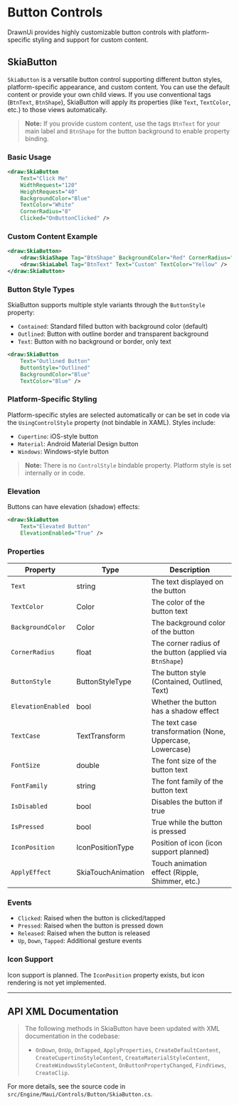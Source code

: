 # Button Controls

DrawnUi provides highly customizable button controls with platform-specific styling and support for custom content.

## SkiaButton

`SkiaButton` is a versatile button control supporting different button styles, platform-specific appearance, and custom content. You can use the default content or provide your own child views. If you use conventional tags (`BtnText`, `BtnShape`), SkiaButton will apply its properties (like `Text`, `TextColor`, etc.) to those views automatically.

> **Note:** If you provide custom content, use the tags `BtnText` for your main label and `BtnShape` for the button background to enable property binding.

### Basic Usage

```xml
<draw:SkiaButton
    Text="Click Me"
    WidthRequest="120"
    HeightRequest="40"
    BackgroundColor="Blue"
    TextColor="White"
    CornerRadius="8"
    Clicked="OnButtonClicked" />
```

### Custom Content Example

```xml
<draw:SkiaButton>
    <draw:SkiaShape Tag="BtnShape" BackgroundColor="Red" CornerRadius="12" />
    <draw:SkiaLabel Tag="BtnText" Text="Custom" TextColor="Yellow" />
</draw:SkiaButton>
```

### Button Style Types

SkiaButton supports multiple style variants through the `ButtonStyle` property:

- `Contained`: Standard filled button with background color (default)
- `Outlined`: Button with outline border and transparent background
- `Text`: Button with no background or border, only text

```xml
<draw:SkiaButton
    Text="Outlined Button"
    ButtonStyle="Outlined"
    BackgroundColor="Blue"
    TextColor="Blue" />
```

### Platform-Specific Styling

Platform-specific styles are selected automatically or can be set in code via the `UsingControlStyle` property (not bindable in XAML). Styles include:

- `Cupertino`: iOS-style button
- `Material`: Android Material Design button
- `Windows`: Windows-style button

> **Note:** There is no `ControlStyle` bindable property. Platform style is set internally or in code.

### Elevation

Buttons can have elevation (shadow) effects:

```xml
<draw:SkiaButton
    Text="Elevated Button"
    ElevationEnabled="True" />
```

### Properties

| Property | Type | Description |
|----------|------|-------------|
| `Text` | string | The text displayed on the button |
| `TextColor` | Color | The color of the button text |
| `BackgroundColor` | Color | The background color of the button |
| `CornerRadius` | float | The corner radius of the button (applied via `BtnShape`) |
| `ButtonStyle` | ButtonStyleType | The button style (Contained, Outlined, Text) |
| `ElevationEnabled` | bool | Whether the button has a shadow effect |
| `TextCase` | TextTransform | The text case transformation (None, Uppercase, Lowercase) |
| `FontSize` | double | The font size of the button text |
| `FontFamily` | string | The font family of the button text |
| `IsDisabled` | bool | Disables the button if true |
| `IsPressed` | bool | True while the button is pressed |
| `IconPosition` | IconPositionType | Position of icon (icon support planned) |
| `ApplyEffect` | SkiaTouchAnimation | Touch animation effect (Ripple, Shimmer, etc.) |

### Events

- `Clicked`: Raised when the button is clicked/tapped
- `Pressed`: Raised when the button is pressed down
- `Released`: Raised when the button is released
- `Up`, `Down`, `Tapped`: Additional gesture events

### Icon Support

Icon support is planned. The `IconPosition` property exists, but icon rendering is not yet implemented.

---

## API XML Documentation

> The following methods in SkiaButton have been updated with XML documentation in the codebase:
> - `OnDown`, `OnUp`, `OnTapped`, `ApplyProperties`, `CreateDefaultContent`, `CreateCupertinoStyleContent`, `CreateMaterialStyleContent`, `CreateWindowsStyleContent`, `OnButtonPropertyChanged`, `FindViews`, `CreateClip`.

For more details, see the source code in `src/Engine/Maui/Controls/Button/SkiaButton.cs`.
